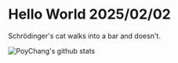 # Hello World 2025/02/02

Schrödinger's cat walks into a bar and doesn't.

![PoyChang's github stats](https://github-readme-stats.vercel.app/api?username=poychang&show_icons=true&theme=dracula)
